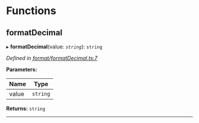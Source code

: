 

# Functions

<a id="formatdecimal"></a>

##  formatDecimal

▸ **formatDecimal**(value: *`string`*): `string`

*Defined in [format/formatDecimal.ts:7](https://github.com/polkadot-js/common/blob/5158cef/packages/util/src/format/formatDecimal.ts#L7)*

**Parameters:**

| Name | Type |
| ------ | ------ |
| value | `string` |

**Returns:** `string`

___

